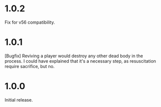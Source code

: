 # 1.0.2
Fix for v56 compatibility.

# 1.0.1
[Bugfix] Reviving a player would destroy any other dead body in the process.
I could have explained that it's a necessary step, as resuscitation require sacrifice, but no.

# 1.0.0
Initial release.